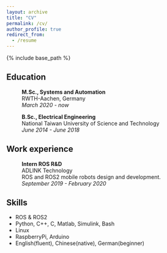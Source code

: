 ```yaml
---
layout: archive
title: "CV"
permalink: /cv/
author_profile: true
redirect_from:
  - /resume
---
```


{% include base_path %}

## Education

<p style="margin-left: 40px"><b>M.Sc., Systems and Automation</b>
<br>RWTH-Aachen, Germany
<br><i>March 2020 - now</i></p>

<p style="margin-left: 40px"><b>B.Sc., Electrical Engineering</b>
<br>National Taiwan University of Science and Technology
<br><i>June 2014 - June 2018</i></p>

## Work experience

<p style="margin-left: 40px"><b>Intern ROS R&D</b>
<br>ADLINK Technology
<br><a herf="https://github.com/Adlink-ROS/neuronbot2">ROS and ROS2 mobile robots design and development.</a> 
<br><i>September 2019 - February 2020</i></p>


## Skills
* ROS & ROS2
* Python, C++, C, Matlab, Simulink, Bash
* Linux
* RaspberryPi, Arduino
* English(fluent), Chinese(native), German(beginner)